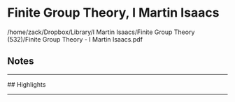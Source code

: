 # Finite Group Theory, I Martin Isaacs
/home/zack/Dropbox/Library/I Martin Isaacs/Finite Group Theory (532)/Finite Group Theory - I Martin Isaacs.pdf
## Notes
<hr>
## Highlights
<hr>
